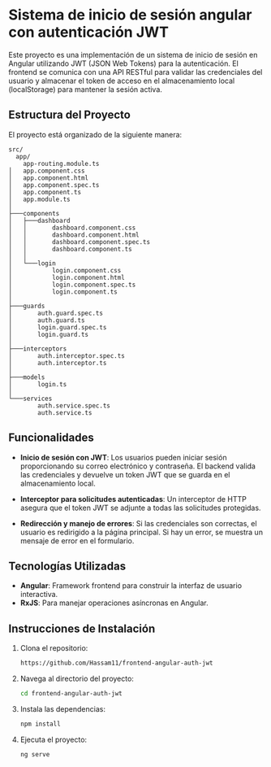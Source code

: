 # Sistema de inicio de sesión angular con autenticación JWT

Este proyecto es una implementación de un sistema de inicio de sesión en Angular utilizando JWT (JSON Web Tokens) para la autenticación. El frontend se comunica con una API RESTful para validar las credenciales del usuario y almacenar el token de acceso en el almacenamiento local (localStorage) para mantener la sesión activa.

## Estructura del Proyecto

El proyecto está organizado de la siguiente manera:

```
src/
  app/
    app-routing.module.ts
│   app.component.css
│   app.component.html
│   app.component.spec.ts
│   app.component.ts
│   app.module.ts
│
├───components
│   ├───dashboard
│   │       dashboard.component.css
│   │       dashboard.component.html
│   │       dashboard.component.spec.ts
│   │       dashboard.component.ts
│   │
│   └───login
│           login.component.css
│           login.component.html
│           login.component.spec.ts
│           login.component.ts
│
├───guards
│       auth.guard.spec.ts
│       auth.guard.ts
│       login.guard.spec.ts
│       login.guard.ts
│
├───interceptors
│       auth.interceptor.spec.ts
│       auth.interceptor.ts
│
├───models
│       login.ts
│
└───services
        auth.service.spec.ts
        auth.service.ts
```

## Funcionalidades

- **Inicio de sesión con JWT**: Los usuarios pueden iniciar sesión proporcionando su correo electrónico y contraseña. El backend valida las credenciales y devuelve un token JWT que se guarda en el almacenamiento local.
- **Interceptor para solicitudes autenticadas**: Un interceptor de HTTP asegura que el token JWT se adjunte a todas las solicitudes protegidas.

- **Redirección y manejo de errores**: Si las credenciales son correctas, el usuario es redirigido a la página principal. Si hay un error, se muestra un mensaje de error en el formulario.

## Tecnologías Utilizadas

- **Angular**: Framework frontend para construir la interfaz de usuario interactiva.
- **RxJS**: Para manejar operaciones asíncronas en Angular.

## Instrucciones de Instalación

1. Clona el repositorio:

   ```bash
   https://github.com/Hassam11/frontend-angular-auth-jwt
   ```

2. Navega al directorio del proyecto:

   ```bash
   cd frontend-angular-auth-jwt
   ```

3. Instala las dependencias:

   ```bash
   npm install
   ```

4. Ejecuta el proyecto:

   ```bash
   ng serve
   ```
